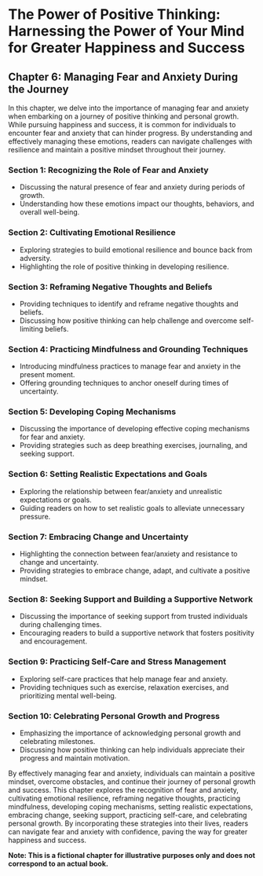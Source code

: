The Power of Positive Thinking: Harnessing the Power of Your Mind for Greater Happiness and Success
===================================================================================================

Chapter 6: Managing Fear and Anxiety During the Journey
-------------------------------------------------------

In this chapter, we delve into the importance of managing fear and anxiety when embarking on a journey of positive thinking and personal growth. While pursuing happiness and success, it is common for individuals to encounter fear and anxiety that can hinder progress. By understanding and effectively managing these emotions, readers can navigate challenges with resilience and maintain a positive mindset throughout their journey.

### Section 1: Recognizing the Role of Fear and Anxiety

* Discussing the natural presence of fear and anxiety during periods of growth.
* Understanding how these emotions impact our thoughts, behaviors, and overall well-being.

### Section 2: Cultivating Emotional Resilience

* Exploring strategies to build emotional resilience and bounce back from adversity.
* Highlighting the role of positive thinking in developing resilience.

### Section 3: Reframing Negative Thoughts and Beliefs

* Providing techniques to identify and reframe negative thoughts and beliefs.
* Discussing how positive thinking can help challenge and overcome self-limiting beliefs.

### Section 4: Practicing Mindfulness and Grounding Techniques

* Introducing mindfulness practices to manage fear and anxiety in the present moment.
* Offering grounding techniques to anchor oneself during times of uncertainty.

### Section 5: Developing Coping Mechanisms

* Discussing the importance of developing effective coping mechanisms for fear and anxiety.
* Providing strategies such as deep breathing exercises, journaling, and seeking support.

### Section 6: Setting Realistic Expectations and Goals

* Exploring the relationship between fear/anxiety and unrealistic expectations or goals.
* Guiding readers on how to set realistic goals to alleviate unnecessary pressure.

### Section 7: Embracing Change and Uncertainty

* Highlighting the connection between fear/anxiety and resistance to change and uncertainty.
* Providing strategies to embrace change, adapt, and cultivate a positive mindset.

### Section 8: Seeking Support and Building a Supportive Network

* Discussing the importance of seeking support from trusted individuals during challenging times.
* Encouraging readers to build a supportive network that fosters positivity and encouragement.

### Section 9: Practicing Self-Care and Stress Management

* Exploring self-care practices that help manage fear and anxiety.
* Providing techniques such as exercise, relaxation exercises, and prioritizing mental well-being.

### Section 10: Celebrating Personal Growth and Progress

* Emphasizing the importance of acknowledging personal growth and celebrating milestones.
* Discussing how positive thinking can help individuals appreciate their progress and maintain motivation.

By effectively managing fear and anxiety, individuals can maintain a positive mindset, overcome obstacles, and continue their journey of personal growth and success. This chapter explores the recognition of fear and anxiety, cultivating emotional resilience, reframing negative thoughts, practicing mindfulness, developing coping mechanisms, setting realistic expectations, embracing change, seeking support, practicing self-care, and celebrating personal growth. By incorporating these strategies into their lives, readers can navigate fear and anxiety with confidence, paving the way for greater happiness and success.

**Note: This is a fictional chapter for illustrative purposes only and does not correspond to an actual book.**
